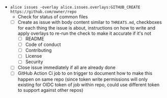- `alice issues -overlay alice.issues.overlays:GITHUB_CREATE https://github.com/owner/repo`
  - Check for status of common files
  - [ ] Create as issue with body content similar to `THREATS.md`, checkboxes for each thing the issue is about, instructions on how to write and apply overlays to re-run the check to make it accurate if it's not
    - [ ] README
    - [ ] Code of conduct
    - [ ] Contributing
    - [ ] License
    - [ ] Security
  - [ ] Close issue immediately if all are already done
  - [ ] GitHub Action Ci job to on trigger to document how to make this happen on same repo (since token write permissions will only existing for OIDC token of job within repo, could use different token to support against other repos)